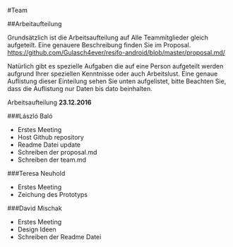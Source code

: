 #Team

##Arbeitaufteilung 

Grundsätzlich ist die Arbeitsaufteilung auf Alle Teammitglieder gleich aufgeteilt. Eine genauere Beschreibung finden Sie im Proposal. https://github.com/Gulasch4ever/resifo-android/blob/master/proposal.md/ 

Natürlich gibt es spezielle Aufgaben die auf eine Person aufgeteilt werden aufgrund Ihrer speziellen Kenntnisse oder auch Arbeitslust. Eine genaue Auflistung dieser Einteilung sehen Sie unten aufgelistet, bitte Beachten Sie, dass die Auflistung nur Daten bis dato beinhalten. 

Arbeitsaufteilung **23.12.2016**

###László Baló 
* Erstes Meeting 
* Host Github repository
* Readme Datei update
* Schreiben der proposal.md 
* Schreiben der team.md


###Teresa Neuhold 
* Erstes Meeting 
* Zeichung des Prototyps 



###David Mischak
* Erstes Meeting 
* Design Ideen 
* Schreiben der Readme Datei 
